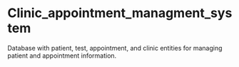 # Clinic_appointment_managment_system
Database with patient, test, appointment, and clinic entities for managing patient and appointment information.
